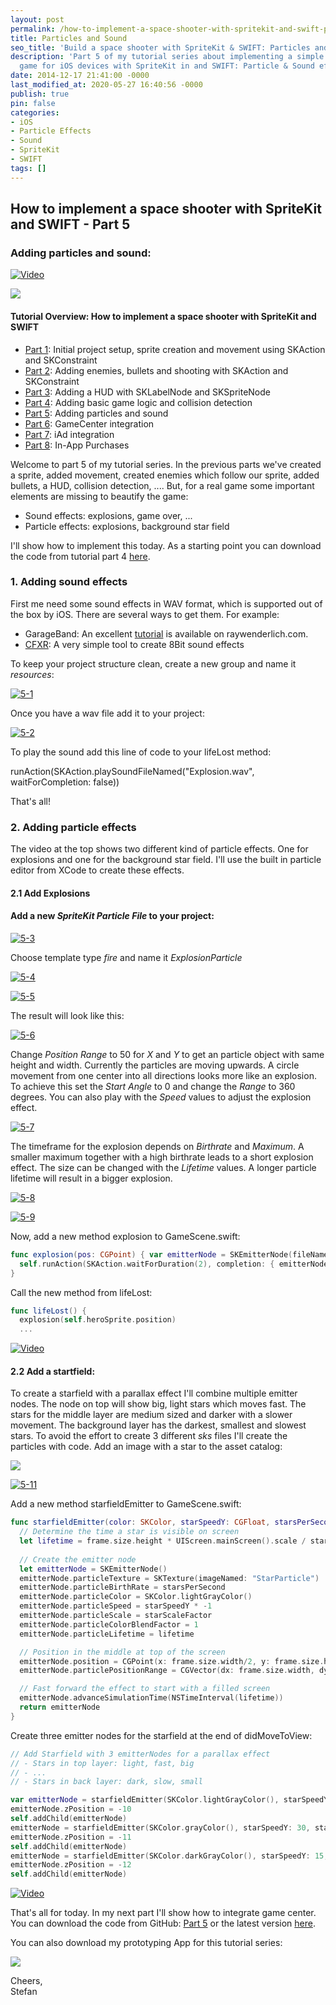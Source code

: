 ```yaml
---
layout: post
permalink: /how-to-implement-a-space-shooter-with-spritekit-and-swift-part-5-particles-and-sound/
title: Particles and Sound
seo_title: 'Build a space shooter with SpriteKit & SWIFT: Particles and Sound'
description: 'Part 5 of my tutorial series about implementing a simple space shooter
  game for iOS devices with SpriteKit in and SWIFT: Particle & Sound effects'
date: 2014-12-17 21:41:00 -0000
last_modified_at: 2020-05-27 16:40:56 -0000
publish: true
pin: false
categories:
- iOS
- Particle Effects
- Sound
- SpriteKit
- SWIFT
tags: []
---
```

## How to implement a space shooter with SpriteKit and SWIFT - Part 5
### Adding particles and sound: 

[![Video](/developerplayground/assets/Videos/8d8MH_gXt84.png)](https://youtu.be/8d8MH_gXt84)

[![](/developerplayground/assets/2014/12/AppStore.png)](https://itunes.apple.com/us/app/yet-another-spaceshooter/id949662362?mt=8)

#### Tutorial Overview: How to implement a space shooter with SpriteKit and SWIFT

  * [Part 1](/how-to-implement-a-space-shooter-with-spritekit-and-swift-part-1): Initial project setup, sprite creation and movement using SKAction and SKConstraint
  * [Part 2](/how-to-implement-a-space-shooter-with-spritekit-and-swift-part-2): Adding enemies, bullets and shooting with SKAction and SKConstraint
  * [Part 3](/how-to-implement-a-space-shooter-with-spritekit-and-swift-part-3-create-a-hud): Adding a HUD with SKLabelNode and SKSpriteNode
  * [Part 4](/how-to-implement-a-space-shooter-with-spritekit-and-swift-part-4-collision-detection): Adding basic game logic and collision detection
  * [Part 5](/how-to-implement-a-space-shooter-with-spritekit-and-swift-part-5-particles-and-sound): Adding particles and sound 
  * [Part 6](/how-to-implement-a-space-shooter-with-spritekit-and-swift-part-6-game-center-integration): GameCenter integration
  * [Part 7](/how-to-implement-a-space-shooter-with-spritekit-and-swift-part-7-iad-integration): iAd integration
  * [Part 8](/how-to-implement-in-app-purchase-for-your-ios-app-in-swift): In-App Purchases



Welcome to part 5 of my tutorial series. In the previous parts we've created a sprite, added movement, created enemies which follow our sprite, added bullets, a HUD, collision detection, ....  But, for a real game some important elements are missing to beautify the game:

  * Sound effects: explosions, game over, ...
  * Particle effects: explosions, background star field 

I'll show how to implement this today. As a starting point you can download the code from tutorial part 4 [here](https://github.com/stfnjstn/MySecondGame/releases/tag/v0.4). 

### 1. Adding sound effects

First me need some sound effects in WAV format, which is supported out of the box by iOS. There are several ways to get them. For example:

  * GarageBand: An excellent [tutorial](http://www.raywenderlich.com/26341/how-to-make-game-music-with-garage-band) is available on raywenderlich.com.
  * [CFXR](http://thirdcog.eu/apps/cfxr): A very simple tool to create 8Bit sound effects

To keep your project structure clean, create a new group and name it _resources_:

[![5-1](/developerplayground/assets/2014/12/5-1-1.jpg)](/developerplayground/assets/2014/12/5-1-1.jpg)

Once you have a wav file add it to your project:

[![5-2](/developerplayground/assets/2014/12/5-2-1.jpg)](/developerplayground/assets/2014/12/5-2-1.jpg)

To play the sound add this line of code to your lifeLost method:

runAction(SKAction.playSoundFileNamed("Explosion.wav", waitForCompletion: false))

That's all!

### 2. Adding particle effects

The video at the top shows two different kind of particle effects. One for explosions and one for the background star field. I'll use the built in particle editor from XCode to create these effects. 

#### 2.1 Add Explosions

#### Add a new _SpriteKit Particle File_ to your project:

[![5-3](/developerplayground/assets/2014/12/5-3-1.jpg)](/developerplayground/assets/2014/12/5-3-1.jpg)

Choose template type _fire_ and name it _ExplosionParticle_

[![5-4](/developerplayground/assets/2014/12/5-4.png)](/developerplayground/assets/2014/12/5-4.png)

[![5-5](/developerplayground/assets/2014/12/5-5-1.jpg)](/developerplayground/assets/2014/12/5-5-1.jpg)

The result will look like this:

[![5-6](/developerplayground/assets/2014/12/5-6-1.jpg)](/developerplayground/assets/2014/12/5-6-1.jpg)

Change _Position Range_ to 50 for _X_ and _Y_ to get an particle object with same height and width. Currently the particles are moving upwards. A circle movement from one center into all directions looks more like an explosion. To achieve this set the _Start Angle_ to 0 and change the _Range_ to 360 degrees. You can also play with the _Speed_ values to adjust the explosion effect.

[![5-7](/developerplayground/assets/2014/12/5-7.png)](/developerplayground/assets/2014/12/5-7.png)

The timeframe for the explosion depends on _Birthrate_ and _Maximum_. A smaller maximum together with a high birthrate leads to a short explosion effect. The size can be changed with the _Lifetime_ values. A longer particle lifetime will result in a bigger explosion.

[![5-8](/developerplayground/assets/2014/12/5-8.png)](/developerplayground/assets/2014/12/5-8.png)

[![5-9](/developerplayground/assets/2014/12/5-9-1.jpg)](/developerplayground/assets/2014/12/5-9-1.jpg)

Now, add a new method explosion to GameScene.swift:

```swift
func explosion(pos: CGPoint) { var emitterNode = SKEmitterNode(fileNamed: "ExplosionParticle.sks") emitterNode.particlePosition = pos self.addChild(emitterNode) // Don't forget to remove the emitter node after the explosion
  self.runAction(SKAction.waitForDuration(2), completion: { emitterNode.removeFromParent() })
}
```

Call the new method from lifeLost:

```swift
func lifeLost() {
  explosion(self.heroSprite.position)
  ...
```

[![Video](/developerplayground/assets/Videos/4DouwA_t-fE.png)](https://youtu.be/4DouwA_t-fE)

#### 2.2 Add a startfield:

To create a starfield with a parallax effect I'll combine multiple emitter nodes. The node on top will show big, light stars which moves fast. The stars for the middle layer are medium sized and darker with a slower movement. The background layer has the darkest, smallest and slowest stars. To avoid the effort to create 3 different _sks_ files I'll create the particles with code. Add an image with a star to the asset catalog: 

[![](/developerplayground/assets/2014/12/Star-1.jpg)](/developerplayground/assets/2014/12/Star-1.jpg)

[![5-11](/developerplayground/assets/2014/12/5-11-1.jpg)](/developerplayground/assets/2014/12/5-11-1.jpg)

Add a new method starfieldEmitter to GameScene.swift:

```swift
func starfieldEmitter(color: SKColor, starSpeedY: CGFloat, starsPerSecond: CGFloat, starScaleFactor: CGFloat) -> SKEmitterNode {
  // Determine the time a star is visible on screen
  let lifetime = frame.size.height * UIScreen.mainScreen().scale / starSpeedY
  
  // Create the emitter node
  let emitterNode = SKEmitterNode()
  emitterNode.particleTexture = SKTexture(imageNamed: "StarParticle")
  emitterNode.particleBirthRate = starsPerSecond
  emitterNode.particleColor = SKColor.lightGrayColor()
  emitterNode.particleSpeed = starSpeedY * -1
  emitterNode.particleScale = starScaleFactor
  emitterNode.particleColorBlendFactor = 1
  emitterNode.particleLifetime = lifetime

  // Position in the middle at top of the screen
  emitterNode.position = CGPoint(x: frame.size.width/2, y: frame.size.height)
  emitterNode.particlePositionRange = CGVector(dx: frame.size.width, dy: 0)

  // Fast forward the effect to start with a filled screen
  emitterNode.advanceSimulationTime(NSTimeInterval(lifetime))
  return emitterNode
}
```

Create three emitter nodes for the starfield at the end of didMoveToView:

```swift
// Add Starfield with 3 emitterNodes for a parallax effect
// - Stars in top layer: light, fast, big
// - ...
// - Stars in back layer: dark, slow, small

var emitterNode = starfieldEmitter(SKColor.lightGrayColor(), starSpeedY: 50, starsPerSecond: 1, starScaleFactor: 0.2)
emitterNode.zPosition = -10
self.addChild(emitterNode)
emitterNode = starfieldEmitter(SKColor.grayColor(), starSpeedY: 30, starsPerSecond: 2, starScaleFactor: 0.1)
emitterNode.zPosition = -11
self.addChild(emitterNode)
emitterNode = starfieldEmitter(SKColor.darkGrayColor(), starSpeedY: 15, starsPerSecond: 4, starScaleFactor: 0.05)
emitterNode.zPosition = -12
self.addChild(emitterNode)
```

[![Video](/developerplayground/assets/Videos/GDazsaYDGjQ.png)](https://youtu.be/GDazsaYDGjQ)

That's all for today. In my next part I'll show how to integrate game center. You can download the code from GitHub: [Part 5](https://github.com/stfnjstn/MySecondGame/releases/tag/v0.5) or the latest version [here](https://github.com/stfnjstn/MySecondGame/tree/master).

You can also download my prototyping App for this tutorial series:

[![](/developerplayground/assets/2014/12/AppStore.png)](https://itunes.apple.com/us/app/yet-another-spaceshooter/id949662362?mt=8)

Cheers,   
Stefan
